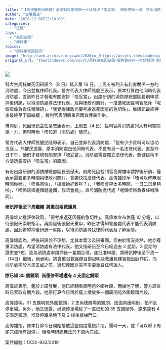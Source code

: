 ```yaml
---
title: "【周梓樂死因研訊】消防擬與警用同一大狀發現「唔妥當」　研訊押後一周　官斥消防律政司不負責任"
author: "立場報道"
date: "2020-12-08T12:18:00"
categories:
  - "法庭"
tags:
  - "死因研訊"
  - "周梓樂"
topics:
  - "周梓樂死因研訊"
image: "http://web.archive.org/web/2020im_/https://assets.thestandnews.com/media/photos/20201208-11_yOqgV_RRs8MFy.png"
original_url: "thestandnews.com/court/周梓樂死因研訊-擬與警用同一大狀發現-唔妥當-消防申押後研訊一周-官批准但斥不負責任"
---
```

![](http://web.archive.org/web/2020im_/https://assets.thestandnews.com/media/photos/20201208-11_yOqgV_RRs8MFy.png)

科大生周梓樂死因研訊今（8 日）踏入第 16 日。上周五被列入有利害關係一方的消防處，今日並無律師代表。警方代表大律師熊健民表示，原本打算由他同時代表消防處，直到昨日才發現有關安排「唔妥當」。出席研訊的消防隊總部區長則申請押後研訊，以待消防處尋法律代表，及與律政司商討，一度遭死因裁判官怒斥「呢個唔係負責任嘅陳詞」、「我覺得律政司要考慮返死因庭的急切性」。惟研訊最終押後最終至下周繼續 ，裁判官表明將重召兩救護員作供。

甫開庭，死因研訊主任葉志康表示，上周五（4 日）裁判官將消防處列入有利害關係一方，但現時他「唔知道（消防處）情況」。

警方代表大律師熊健民隨即表示，自己並非代表消防處，「但有少少資料可以協助法庭」。熊健民透露，原本消防處由他同時代表，不會有另一名法律代表。直至昨日下午，他們才發現有關安排「唔妥當」，消防處需要獨立法律代表。熊健民稱不方便透露安排「唔妥當」的原因。

有份出席研訊的消防隊總部區長張傲天，則向死因裁判官高偉雄申請押後研訊，僅表示需要更多時間與律政司商討，會盡快找法律代表。高偉雄即斥「唔可以俾無限時間你哋」、「唔係盡快」、「搵律師好難咩？」、「我唔會畀太多時間，一日二日足夠啦」、「唔係話搵邊個就邊個，我唔會批」，直斥消防處代處「呢個唔係負責任嘅陳詞」。

**研訊押後至下周繼續  將重召兩救護員**

高偉雄又批評律政司，「要考慮返死因庭的急切性」。高偉雄宣布休庭 10 分鐘，以待張傲天索取指示。再開庭後張傲天重申，昨日才得知警務處代表不能代表消防處，因此希望押後研訊一星期，以待消防處尋找律師代表及了解案情。

高偉雄認為，押後研訊並不理想，尤其本案涉及陪審團。但由於情況突然，他亦尊重消防處，希望消防處有法律代表。他又指研訊至今已經過去 3 星期，3 星期的證供並?短，認為消防處申請押後一星期合理，遂批准申請。將研訊押後至下周一（14日）繼續，他表明，將會重召救護隊目鄭冠明及救護員陳智楓出庭作供，而消防處需於本周五或之前，通知死因庭需不需要重召仼何證人。

**除已知 35 個鏡頭   尚德停車場還有 4 支固定鏡頭**

高偉雄表示，鑑於上周發展，他已經翻看廣明苑外圍片段，而據他了解，警方調查時已索取有關片段。他原打算今日再於庭上播放多一個廣明苑外圍鏡頭片段。

高偉雄稱，31 支廣明苑外圍鏡頭，2 支尚德商場的鏡頭，因面向唐明街，拍不到停車場。另外，他又透露，尚德停車場除了一直已知的 35 支鏡頭外，原來還有 4 支固定鏡頭，涉及停車場地下及 2 樓後樓梯門口。

高偉雄指，原本打算今日開始播放這些閉路電視片段，需時一天，或「可以喺下周尾完成所有證供」，但現時研訊無法於下周內完成。

案件編號：CCDI-932/2019